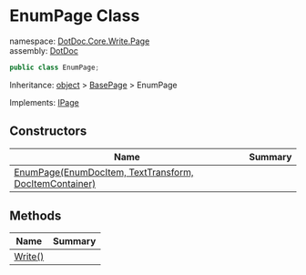 ﻿# EnumPage Class

namespace: [DotDoc\.Core\.Write\.Page](../DotDoc.Core.Write.Page.md)<br />
assembly: [DotDoc](../../DotDoc.md)



```csharp
public class EnumPage;
```

Inheritance: [object](https://docs.microsoft.com/dotnet/api/System.Object) > [BasePage](../../DotDoc/DotDoc.Core.Write.Page/BasePage.md) > EnumPage

Implements: [IPage](../../DotDoc/DotDoc.Core.Write.Page/IPage.md)

## Constructors

| Name | Summary |
|------|---------|
| [EnumPage\(EnumDocItem, TextTransform, DocItemContainer\)](./EnumPage/$ctor.md) |  |

## Methods

| Name | Summary |
|------|---------|
| [Write\(\)](./EnumPage/Write.md) |  |

